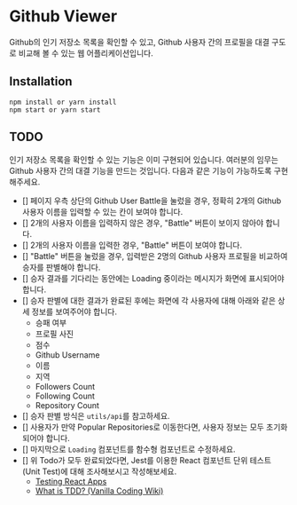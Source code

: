 # Github Viewer

Github의 인기 저장소 목록을 확인할 수 있고, Github 사용자 간의 프로필을 대결 구도로 비교해 볼 수 있는 웹 어플리케이션입니다.

## Installation

```sj
npm install or yarn install
npm start or yarn start
```

## TODO

인기 저장소 목록을 확인할 수 있는 기능은 이미 구현되어 있습니다. 여러분의 임무는 Github 사용자 간의 대결 기능을 만드는 것입니다. 다음과 같은 기능이 가능하도록 구현해주세요.

- [] 페이지 우측 상단의 Github User Battle을 눌렀을 경우, 정확히 2개의 Github 사용자 이름을 입력할 수 있는 칸이 보여야 합니다.
- [] 2개의 사용자 이름을 입력하지 않은 경우, "Battle" 버튼이 보이지 않아야 합니다.
- [] 2개의 사용자 이름을 입력한 경우, "Battle" 버튼이 보여야 합니다.
- [] "Battle" 버튼을 눌렀을 경우, 입력받은 2명의 Github 사용자 프로필을 비교하여 승자를 판별해야 합니다.
- [] 승자 결과를 기다리는 동안에는 Loading 중이라는 메시지가 화면에 표시되어야 합니다.
- [] 승자 판별에 대한 결과가 완료된 후에는 화면에 각 사용자에 대해 아래와 같은 상세 정보를 보여주어야 합니다.
  - 승패 여부
  - 프로필 사진
  - 점수
  - Github Username
  - 이름
  - 지역
  - Followers Count
  - Following Count
  - Repository Count
- [] 승자 판별 방식은 `utils/api`를 참고하세요.
- [] 사용자가 만약 Popular Repositories로 이동한다면, 사용자 정보는 모두 초기화 되어야 합니다.
- [] 마지막으로 `Loading` 컴포넌트를 함수형 컴포넌트로 수정하세요.
- [] 위 Todo가 모두 완료되었다면, Jest를 이용한 React 컴포넌트 단위 테스트(Unit Test)에 대해 조사해보시고 작성해보세요.
  - [Testing React Apps](https://jestjs.io/docs/en/tutorial-react)
  - [What is TDD? (Vanilla Coding Wiki)](https://gitlab.com/vanilla-coding/bootcamp/wiki/blob/master/tdd/test.md)
